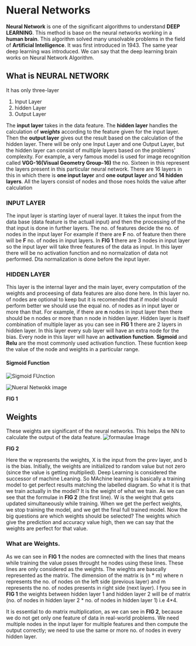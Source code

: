 # Nueral Networks
**Neural Network** is one of the significant algorithms to understand **DEEP LEARNING**. This method is base on the neural networks working in a **human brain**.
This algorithm solved many unsolvable problems in the field of **Artificial Intelligence**.
It was first introduced in  1943. The same year deep learning was introduced. We can say that the deep learning brain works on Neural Network Algorithm.

## What is NEURAL NETWORK
It has only three-layer 
1. Input Layer
2. hidden Layer
3. Output Layer

The **input layer** takes in the data feature. The **hidden layer** handles the calculation of ***weights*** according to the feature given for the input layer. Then the **output layer** gives out the result based on the calculation of the hidden layer.
There will be only one Input Layer and one Output Layer, but the hidden layer can consist of multiple layers based on the problems' complexity.
For example, a very famous model is used for image recognition called **VGG-16(Visual Geometry Group-16)** the no. Sixteen in this represent the layers present in this particular neural network.
There are 16 layers in this in which there is **one input layer** and **one output layer** and **14 hidden layers**.
All the layers consist of nodes and those noes holds the value after calculation
### INPUT LAYER
The input layer is starting layer of nueral layer. It takes the input from the data base (data feature is the actuall input) and then the processing of the that input is done in further layers. 
The no. of features decide the no. of nodes in the input layer 
For example if there are **F** no. of feature then there will be **F** no. of nodes in input layers.
In **FIG 1** there are 3 nodes in input layer so the input layer will take three features of the data as input.
In  this layer there will be no activation function and no normalzation of data not performed. Dta normalization is done before the input layer.
### HIDDEN LAYER
This layer is the internal layer and the main layer, every computation of the weights and proceesing of data features are also done here.
In this layer no. of nodes are optional to keep but it is recomended that if model should perform better we should use the equal no. of nodes as in input layer or more than that.
For example, if there are **n** nodes in input layer then there should be n nodes or more than n node in hidden layer.
Hidden layer is itself combination of multiple layer as you can see in **FIG 1** there are 2 layers in hidden layer.
In this layer every sub layer will have an extra node for the bias.
Every node in this layer will have an **activation function**. **Sigmoid** and **Relu** are the most commonly used activation function. These fucntion keep the value of the node and weights in a particular range.
#### Sigmoid Function
![Sigmoid FUnction](https://qph.fs.quoracdn.net/main-qimg-0c921e324b298fdc72027d25ee584db3.webp)


![Nueral Netwokk image](https://icdn.digitaltrends.com/image/digitaltrends/artificial_neural_network_1-327x238.jpg)

**FIG 1**

## Weights
These weights are significant of the neural networks. This helps the NN to calculate the output of the data feature. 
![formaulae Image](https://cdn.analyticsvidhya.com/wp-content/uploads/2020/02/Screenshot-from-2020-02-03-22-14-21.png)

**FIG 2**

Here the w represents the weights, X is the input from the prev layer, and b is the bias. 
Initially, the weights are initialized to random value but not zero (since the value is getting multiplied).
Deep Learning is considered the successor of machine Leaning. So MAchine learning is basically a training model to get perfect results matching the labelled diagram.
So what it is that we train actually in the model? It is the weight of what we train.
As we can see that the formulae in **FIG 2** (the first line). 
W is the weight that gets updated simultaneously while training. 
When we get the perfect weights, we stop training the model, and we get the final full trained model. 
Now the big questions are which weights should be selected?
The weights which give the prediction and accuracy value high, then we can say that the weights are perfect for that value.

### What are Weights.
As we can see in **FIG 1** the nodes are comnected with the lines that means while training the value psses throught he nodes using these lines.
These lines are only considered as the weights. The wieghts are bascally represented as the matrix. The dimension of the matrix is (n * m) where n represents the no. of nodes on the left side (previous layer) and m represents the no. of nodes presents in right side (next layer). 
I fyou see in **FIG 1** the weights between hidden layer 1 and hidden layer 2 will be of matrix (no. of nodes in hidden layer 2 * no. of nodes in hidden layer 1) i.e  4*4.

It is essential to do matrix multiplication, as we can see in **FIG 2**, because we do not get only one feature of data in real-world problems.
We need multiple nodes in the input layer for multiple features and then compute the output correctly; we need to use the same or more no. of nodes in every hidden layer.



